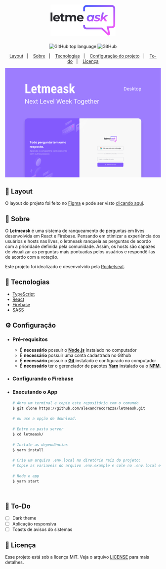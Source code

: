 <h1 align="center">
    <img alt="Letmeask" src=".github/logo.svg" height="100px" />
</h1>

<p align="center">
  <img alt="GitHub top language" src="https://img.shields.io/github/languages/top/alexandrecorazza/letmeask?style=flat-square">
  <img alt="GitHub" src="https://img.shields.io/github/license/alexandrecorazza/letmeask?style=flat-square"> 
</p>
<p align="center">
  <a href="#art-layout">Layout</a>&nbsp;&nbsp;&nbsp;|&nbsp;&nbsp;&nbsp;
  <a href="#bookmark-sobre">Sobre</a>&nbsp;&nbsp;&nbsp;|&nbsp;&nbsp;&nbsp;
  <a href="#rocket-tecnologias">Tecnologias</a>&nbsp;&nbsp;&nbsp;|&nbsp;&nbsp;&nbsp;
  <a href="#%EF%B8%8F-configuração">Configuração do projeto</a>&nbsp;&nbsp;&nbsp;|&nbsp;&nbsp;&nbsp;
  <a href="#pushpin-to-do">To-do</a>&nbsp;&nbsp;&nbsp;|&nbsp;&nbsp;&nbsp;
  <a href="#memo-licença">Licença</a>
</p>

<p align="center">
  <img alt="design do projeto" width="650px" src="./.github/cover.svg" />
<p>

## :art: Layout
O layout do projeto foi feito no [Figma](https://www.figma.com/) e pode ser visto [clicando aqui](https://www.figma.com/file/mV84Acyd4auZ0dWgbqZM5N/Letmeask).

## :bookmark: Sobre

O **Letmeask** é uma sistema de ranqueamento de perguntas em lives desenvolvida em React e Firebase. Pensando em otimizar a experiência dos usuários e hosts nas lives, o letmeask ranqueia as perguntas de acordo com a prioridade definida pela comunidade. Assim, os hosts são capazes de visualizar as perguntas mais pontuadas pelos usuários e respondê-las de acordo com a votação.
  
Este projeto foi idealizado e desenvolvido pela [Rocketseat](https://rocketseat.com.br/).

## :rocket: Tecnologias

- [TypeScript](https://www.typescriptlang.org/)
- [React](https://reactjs.org/)
- [Firebase](https://firebase.google.com/)
- [SASS](https://sass-lang.com/)


## ⚙️ Configuração

- ### **Pré-requisitos**

  - É **necessário** possuir o **[Node.js](https://nodejs.org/en/)** instalado no computador
  - É **necessário** possuir uma conta cadastrada no Github
  - É **necessário** possuir o **[Git](https://git-scm.com/)** instalado e configurado no computador
  - É **necessário** ter o gerenciador de pacotes **[Yarn](https://yarnpkg.com/)** instalado ou o **[NPM](https://www.npmjs.com/)**.

- ### Configurando o Firebase
    
- ### Executando o App

  ```bash
  # Abra um terminal e copie este repositório com o comando
  $ git clone https://github.com/alexandrecorazza/letmeask.git
  
  # ou use a opção de download.

  # Entre na pasta server 
  $ cd letmeask/

  # Instale as dependências
  $ yarn install
    
  # Crie um arquivo .env.local no diretório raiz do projeto;
  # Copie as variaveis do arquivo .env.example e cole no .env.local e preencha as informações com os dados obtidos na configuração do Firebase

  # Rode o app
  $ yarn start
  ```

<br>

## :pushpin: To-Do

- [ ] Dark theme
- [ ] Aplicação responsiva
- [ ] Toasts de avisos do sistemas

## :memo: Licença

Esse projeto está sob a licença MIT. Veja o arquivo [LICENSE](LICENSE.md) para mais detalhes.
